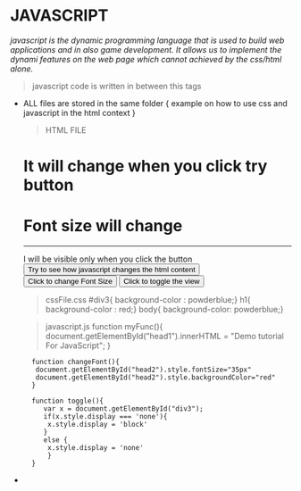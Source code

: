 # JAVASCRIPT
*javascript is the dynamic programming language that is used to build web applications and in also game development. It allows us to implement the dynami features on the web page which cannot achieved by the css/html alone.*

> <script>..</script> javascript code is written in between this tags
* ALL files are stored in the same folder { example on how to use css and javascript in the html context }


    >  HTML FILE 
    <!DOCTYPE html>
    <html>
    <head>
    <link rel="stylesheet" href="cssfile.css">
    <h1 id="head1"> It will change when you click try button </h1>
    <h1 id="head2"> Font size will change</h1>
    </head>
    <body>
    <hr/>
    <div id="div3"> I will be visible only when you click the button</div>
    <button type="button"
        onclick="myFunc()"> Try to see how javascript changes the html content </button>
    <button type="button"
        onclick="changeFont()"> Click to change Font Size </button>
    <button type="button"
        onclick="toggle()"> Click to toggle the view </button>
    <script src="javascript.js"> </script>
    </body>
    </html>
    
    >cssFile.css
    #div3{ background-color : powderblue;}
    h1{ background-color : red;}
    body{ background-color: powderblue;}
    
    >javascript.js
      function myFunc(){
         document.getElementById("head1").innerHTML = "Demo tutorial For JavaScript";
        }
        
        function changeFont(){
         document.getElementById("head2").style.fontSize="35px"
         document.getElementById("head2").style.backgroundColor="red"
        }

        function toggle(){
           var x = document.getElementById("div3");
           if(x.style.display === 'none'){
            x.style.display = 'block'
           }
           else {
            x.style.display = 'none'
            }
        }
* 
     
